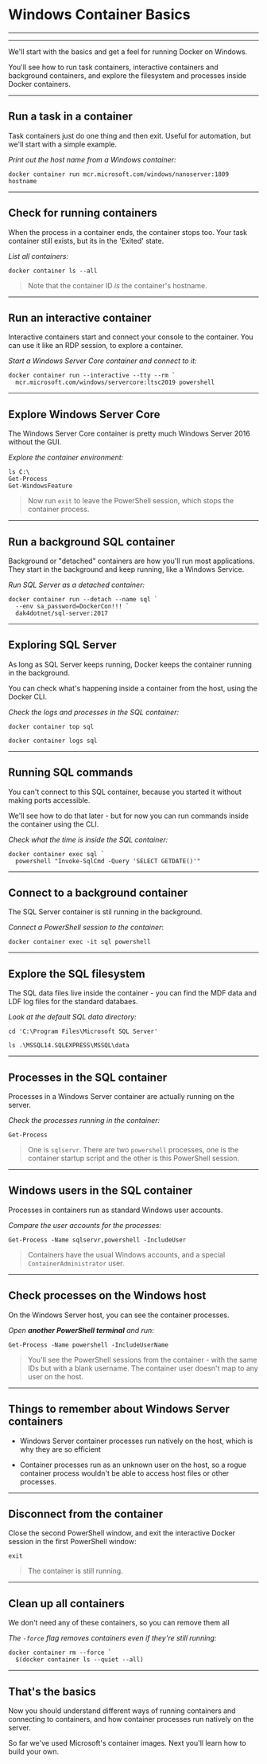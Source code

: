 # Windows Container Basics

---

<section data-background-image="/img/101/Slide1.PNG">

---

We'll start with the basics and get a feel for running Docker on Windows. 

You'll see how to run task containers, interactive containers and background containers, and explore the filesystem and processes inside Docker containers.

---

## Run a task in a container

Task containers just do one thing and then exit. Useful for automation, but we'll start with a simple example.

_Print out the host name from a Windows container:_

```
docker container run mcr.microsoft.com/windows/nanoserver:1809 hostname
```

---

## Check for running containers

When the process in a container ends, the container stops too. Your task container still exists, but its in the 'Exited' state.

_List all containers:_

```
docker container ls --all
```

> Note that the container ID *is* the container's hostname.

---

## Run an interactive container

Interactive containers start and connect your console to the container. You can use it like an RDP session, to explore a container.

_Start a Windows Server Core container and connect to it:_

```
docker container run --interactive --tty --rm `
  mcr.microsoft.com/windows/servercore:ltsc2019 powershell
```

---

## Explore Windows Server Core

The Windows Server Core container is pretty much Windows Server 2016 without the GUI. 

_Explore the container environment:_

```
ls C:\
Get-Process
Get-WindowsFeature
```

> Now run `exit` to leave the PowerShell session, which stops the container process. 

---

## Run a background SQL container

Background or "detached" containers are how you'll run most applications. They start in the background and keep running, like a Windows Service.

_Run SQL Server as a detached container:_

```
docker container run --detach --name sql `
  --env sa_password=DockerCon!!! `
  dak4dotnet/sql-server:2017
```

---

## Exploring SQL Server

As long as SQL Server keeps running, Docker keeps the container running in the background.

You can check what's happening inside a container from the host, using the Docker CLI.

_Check the logs and processes in the SQL container:_

```
docker container top sql
```

```
docker container logs sql
```

---

## Running SQL commands

You can't connect to this SQL container, because you started it without making ports accessible.

We'll see how to do that later - but for now you can run commands inside the container using the CLI.

_Check what the time is inside the SQL container:_

```
docker container exec sql `
  powershell "Invoke-SqlCmd -Query 'SELECT GETDATE()'"
```

---

## Connect to a background container

The SQL Server container is stil running in the background. 

_Connect a PowerShell session to the container_:

```
docker container exec -it sql powershell
```

---

## Explore the SQL filesystem

The SQL data files live inside the container - you can find the MDF data and LDF log files for the standard databaes.

_Look at the default SQL data directory:_

```
cd 'C:\Program Files\Microsoft SQL Server'
```

```
ls .\MSSQL14.SQLEXPRESS\MSSQL\data
```

---

## Processes in the SQL container

Processes in a Windows Server container are actually running on the server. 

_Check the processes running in the container:_

```
Get-Process
```

> One is `sqlservr`. There are two `powershell` processes, one is the container startup script and the other is this PowerShell session. 

---

## Windows users in the SQL container

Processes in containers run as standard Windows user accounts. 

_Compare the user accounts for the processes:_

```
Get-Process -Name sqlservr,powershell -IncludeUser
```

> Containers have the usual Windows accounts, and a special `ContainerAdministrator` user.

---

## Check processes on the Windows host

On the Windows Server host, you can see the container processes.

_Open **another PowerShell terminal** and run:_

```
Get-Process -Name powershell -IncludeUserName
```

> You'll see the PowerShell sessions from the container - with the same IDs but with a blank username. The container user doesn't map to any user on the host.

---

## Things to remember about Windows Server containers

- Windows Server container processes run natively on the host, which is why they are so efficient

- Container processes run as an unknown user on the host, so a rogue container process wouldn't be able to access host files or other processes.

---

## Disconnect from the container

Close the second PowerShell window, and exit the interactive Docker session in the first PowerShell window:

```
exit
```

> The container is still running.

---

## Clean up all containers

We don't need any of these containers, so you can remove them all

_The `-force` flag removes containers even if they're still running:_

```
docker container rm --force `
  $(docker container ls --quiet --all)
```

---

## That's the basics

Now you should understand different ways of running containers and connecting to containers, and how container processes run natively on the server.

So far we've used Microsoft's container images. Next you'll learn how to build your own.
